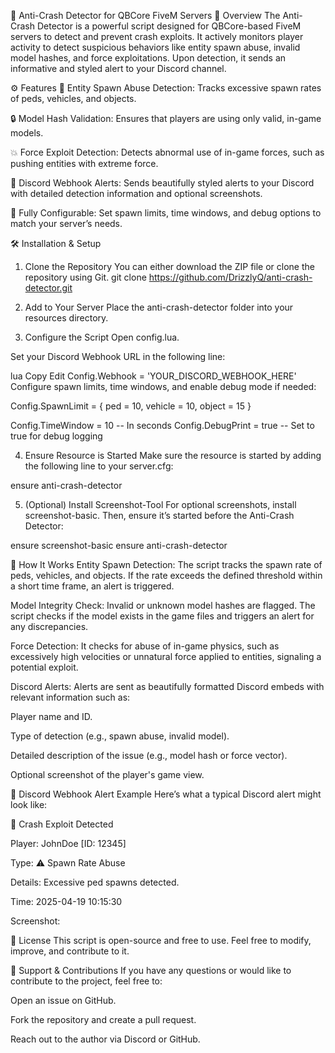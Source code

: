 🚨 Anti-Crash Detector for QBCore FiveM Servers
📖 Overview
The Anti-Crash Detector is a powerful script designed for QBCore-based FiveM servers to detect and prevent crash exploits. It actively monitors player activity to detect suspicious behaviors like entity spawn abuse, invalid model hashes, and force exploitations. Upon detection, it sends an informative and styled alert to your Discord channel.

⚙️ Features
🚧 Entity Spawn Abuse Detection: Tracks excessive spawn rates of peds, vehicles, and objects.

🔒 Model Hash Validation: Ensures that players are using only valid, in-game models.

💥 Force Exploit Detection: Detects abnormal use of in-game forces, such as pushing entities with extreme force.

📱 Discord Webhook Alerts: Sends beautifully styled alerts to your Discord with detailed detection information and optional screenshots.

🔧 Fully Configurable: Set spawn limits, time windows, and debug options to match your server’s needs.

🛠️ Installation & Setup
1. Clone the Repository
You can either download the ZIP file or clone the repository using Git.
git clone https://github.com/DrizzlyQ/anti-crash-detector.git
2. Add to Your Server
Place the anti-crash-detector folder into your resources directory.

3. Configure the Script
Open config.lua.

Set your Discord Webhook URL in the following line:

lua
Copy
Edit
Config.Webhook = 'YOUR_DISCORD_WEBHOOK_HERE'
Configure spawn limits, time windows, and enable debug mode if needed:


Config.SpawnLimit = {
    ped = 10,
    vehicle = 10,
    object = 15
}

Config.TimeWindow = 10  -- In seconds
Config.DebugPrint = true  -- Set to true for debug logging

4. Ensure Resource is Started
Make sure the resource is started by adding the following line to your server.cfg:

ensure anti-crash-detector

5. (Optional) Install Screenshot-Tool
For optional screenshots, install screenshot-basic. Then, ensure it’s started before the Anti-Crash Detector:


ensure screenshot-basic
ensure anti-crash-detector

🔧 How It Works
Entity Spawn Detection:
The script tracks the spawn rate of peds, vehicles, and objects. If the rate exceeds the defined threshold within a short time frame, an alert is triggered.

Model Integrity Check:
Invalid or unknown model hashes are flagged. The script checks if the model exists in the game files and triggers an alert for any discrepancies.

Force Detection:
It checks for abuse of in-game physics, such as excessively high velocities or unnatural force applied to entities, signaling a potential exploit.

Discord Alerts:
Alerts are sent as beautifully formatted Discord embeds with relevant information such as:

Player name and ID.

Type of detection (e.g., spawn abuse, invalid model).

Detailed description of the issue (e.g., model hash or force vector).

Optional screenshot of the player's game view.

📸 Discord Webhook Alert Example
Here’s what a typical Discord alert might look like:

🚨 Crash Exploit Detected

Player: JohnDoe [ID: 12345]

Type: ⚠️ Spawn Rate Abuse

Details: Excessive ped spawns detected.

Time: 2025-04-19 10:15:30

Screenshot:

📄 License
This script is open-source and free to use. Feel free to modify, improve, and contribute to it.

💬 Support & Contributions
If you have any questions or would like to contribute to the project, feel free to:

Open an issue on GitHub.

Fork the repository and create a pull request.

Reach out to the author via Discord or GitHub.


